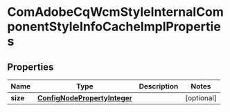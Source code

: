 

# ComAdobeCqWcmStyleInternalComponentStyleInfoCacheImplProperties

## Properties

Name | Type | Description | Notes
------------ | ------------- | ------------- | -------------
**size** | [**ConfigNodePropertyInteger**](ConfigNodePropertyInteger.md) |  |  [optional]



